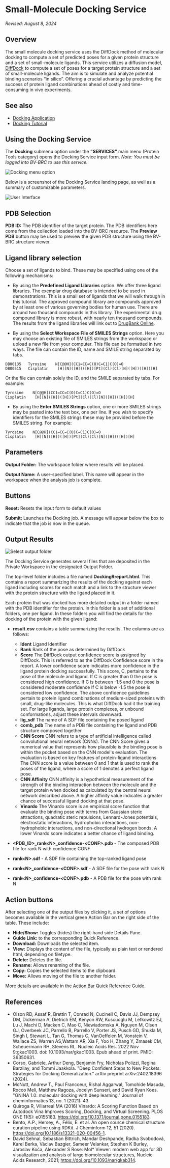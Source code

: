 # Small-Molecule Docking Service

*Revised: August 8, 2024*

## Overview
The small molecule docking service uses the DiffDock method of molecular docking to compute a set of predicted
poses for a given protein structure and a set of small-molecule ligands.  This service utilizes a diffusion model, [DiffDock](https://arxiv.org/abs/2210.01776) to compute a set of poses for a target protein structure and a set of small-molecule ligands.  The aim is to simulate and analyze potential binding scenarios “in silico”. Offering a crucial advantage by predicting the success of protein ligand combinations ahead of costly and time-consuming in vivo experiments.

## See also
* [Docking Application](https://bv-brc.org/app/Docking)
* [Docking Tutorial](/tutorial/docking/docking)

## Using the Docking Service
The **Docking** submenu option under the **"SERVICES"** main menu (Protein Tools category) opens the Docking Service input form. *Note: You must be logged into BV-BRC to use this service.*

![Docking menu option](../images/docking/updated_services_menu.png)

Below is a screenshot of the Docking Service landing page, as well as a summary of customizable parameters.

![User Interface](../images/docking/docking_service_UI.png)

## PDB Selection

**PDB ID:** The PDB identifier of the target protein. The PDB identifiers here come from
the collection loaded into the BV-BRC resource. The **Preview PDB** button may be used
to preview the given PDB structure using the BV-BRC structure viewer.


## Ligand library selection

Choose a set of ligands to bind. These may be specified using one of the following mechanisms:

* By using the **Predefined Ligand Libraries** option. We offer three ligand libraries. The exemplar drug database is intended to be used in demonstrations. This is a small set of ligands that we will walk through in this tutorial. The approved compound library are compounds approved by at least one of various governing bodies for human use.  There are around two thousand compounds in this library. The experimental drug compound library is more robust, with nearly ten thousand compounds. The results from the ligand libraries will link out to [DrugBank Online](https://go.drugbank.com/).

 *  By using the **Select Workspace File of SMILES Strings** option. Here you may choose an existing
file of SMILES strings from the workspace or upload a new file from your computer. This file can be formatted in two ways. The file can contain the ID, name and SMILE string separated by tabs.
   ```
DB00135   Tyrosine    N[C@@H](CC1=CC=C(O)C=C1)C(O)=O
DB00515   Cisplatin    [H][N]([H])([H])[Pt](Cl)(Cl)[N]([H])([H])[H]
```
Or the file can contain solely the ID, and the SMILE separated by tabs.
For example:
```
Tyrosine    N[C@@H](CC1=CC=C(O)C=C1)C(O)=O
Cisplatin    [H][N]([H])([H])[Pt](Cl)(Cl)[N]([H])([H])[H]
```

 * By using the **Enter SMILES Strings** option, one or more SMILES strings may be pasted into the text
box, one per line. If you wish to specify identifiers for the SMILES strings these may be provided before the SMILES string.
For example:
```
Tyrosine    N[C@@H](CC1=CC=C(O)C=C1)C(O)=O
Cisplatin    [H][N]([H])([H])[Pt](Cl)(Cl)[N]([H])([H])[H]
```

## Parameters

**Output Folder:** The workspace folder where results will be placed.

**Output Name:** A user-specified label. This name will appear in the workspace when the analysis job is complete.

## Buttons

**Reset:** Resets the input form to default values

**Submit:** Launches the Docking job. A message will appear below the box to indicate that the job is now in the queue.

## Output Results

![Select output folder](../images/docking/select_output_folder_output_name.png "Select output folder")

The Docking Service generates several files that are deposited in the Private Workspace in the designated Output Folder. 

The top-level folder includes a file named **DockingRreport.html**.
This contains a report summarizing the results of the docking against each ligand
including scores for each match and a link to the structure viewer with the protein structure
with the ligand placed in it.

Each protein that was docked has more detailed output in a folder named with the PDB identifier for the protein.
In this folder is a set of additional folders, one per ligand. In these folders you will find the details
for the docking of the protein with the given ligand:

* **result.csv** contains a table summarizing the results. The columns are as follows:
  * **Ident** Ligand Identifier
  * **Rank** Rank of the pose as determined by DiffDock
  * **Score** The DiffDock output confidence score is assigned by DiffDock. This is referred to as the DiffDock Confidence score in the report. A lower confidence score indicates more confidence in the ligand protein docking successfully. This score, C, pertains to the pose of the molecule and ligand. If C is greater than 0 the pose is considered high confidence. If C is between -1.5 and 0 the pose is considered moderate confidence If C is below -1.5 the pose is considered low confidence. The above confidence guidelines pertain to protein ligand combinations of medium-sized proteins with small, drug-like molecules. This is what DiffDock had it the training set. For large ligands, large protein complexes, or unbound conformations, adjust these intervals downward.
  * **lig_sdf** The name of A SDF file containing the posed ligand
  * **comb_pdb** The name of a PDB file containing the ligand and PDB structure composed together
  * **CNN Score** CNN refers to a type of artificial intelligence called convolutional neural network (CNNs). The CNN Score gives a numerical value that represents how plausible is the binding pose is within the pocket based on the CNN model's evaluation. The evaluation is based on key features of protein-ligand interactions. The CNN score is a value between 0 and 1 that is used to rank the poses of the ligand, where a score of 1 denotes a perfect ligand pose.
  * **CNN Affinity** CNN affinity is a hypothetical measurement of the strength of the binding interaction between the molecule and the target protein when docked as calculated by the central neural network described above. A higher affinity value indicates a greater chance of successful ligand docking at that pose.
  * **Vinardo** The Vinardo score is an empirical score function that evaluate the binding pose with terms from Gaussian steric attractions, quadratic steric repulsions, Lennard-Jones potentials, electrostatic interactions, hydrophobic interactions, non-hydrophobic interactions, and non-directional hydrogen bonds. A lower Vinardo score indicates a better chance of ligand binding.

* **<PDB_ID>_rank\<N>_confidence-\<CONF>.pdb** - The composed PDB file for rank N with confidence CONF
* **rank\<N>.sdf** - A SDF file containing the top-ranked ligand pose
* **rank\<N>_confidence-\<CONF>.sdf** - A SDF file for the pose with rank N
* **rank\<N>_confidence-\<CONF>.pdb** - A PDB file for the pose with rank N


## Action buttons
After selecting one of the output files by clicking it, a set of options becomes available in the vertical green Action Bar on the right side of the table. These include:

* **Hide/Show:** Toggles (hides) the right-hand side Details Pane.
* **Guide Link:** to the corresponding Quick Reference.
* **Download:** Downloads the selected item.
* **View:** Displays the content of the file, typically as plain text or rendered html, depending on filetype.
* **Delete:** Deletes the file.
* **Rename:** Allows renaming of the file.
* **Copy:** Copies the selected items to the clipboard.
* **Move:** Allows moving of the file to another folder.

More details are available in the [Action Bar](/quick_references/action_bar) Quick Reference Guide.

## References
* Olson RD, Assaf R, Brettin T, Conrad N, Cucinell C, Davis JJ, Dempsey DM, Dickerman A, Dietrich EM, Kenyon RW, Kuscuoglu
M, Lefkowitz EJ, Lu J, Machi D, Macken C, Mao C, Niewiadomska A, Nguyen M, Olsen GJ, Overbeek JC, Parrello B, Parrello V, Porter JS, Pusch GD, Shukla M, Singh I, Stewart L, Tan G, Thomas C, VanOeffelen M, Vonstein V, Wallace ZS, Warren AS,Wattam AR, Xia F, Yoo H, Zhang Y, Zmasek CM, Scheuermann RH, Stevens RL. Nucleic Acids Res. 2022 Nov 9:gkac1003. doi: 10.1093/nar/gkac1003. Epub ahead of print. PMID: 36350631.
* Corso, Gabriele, Arthur Deng, Benjamin Fry, Nicholas Polizzi, Regina Barzilay, and Tommi Jaakkola. "Deep Confident Steps to New Pockets: Strategies for Docking Generalization." arXiv preprint arXiv:2402.18396 (2024).
* McNutt, Andrew T., Paul Francoeur, Rishal Aggarwal, Tomohide Masuda, Rocco Meli, Matthew Ragoza, Jocelyn Sunseri, and David Ryan Koes. "GNINA 1.0: molecular docking with deep learning." Journal of cheminformatics 13, no. 1 (2021): 43.
* Quiroga R, Villarreal MA (2016) Vinardo: A Scoring Function Based on Autodock Vina Improves Scoring, Docking, and Virtual Screening. PLOS ONE 11(5): e0155183. https://doi.org/10.1371/journal.pone.0155183.
* Bento, A.P., Hersey, A., Félix, E. et al. An open source chemical structure curation pipeline using RDKit. J Cheminform 12, 51 (2020). https://doi.org/10.1186/s13321-020-00456-1.
* David Sehnal, Sebastian Bittrich, Mandar Deshpande, Radka Svobodová, Karel Berka, Václav Bazgier, Sameer Velankar, Stephen K Burley, Jaroslav Koča, Alexander S Rose: Mol* Viewer: modern web app for 3D visualization and analysis of large biomolecular structures, Nucleic Acids Research, 2021; https://doi.org/10.1093/nar/gkab314.

